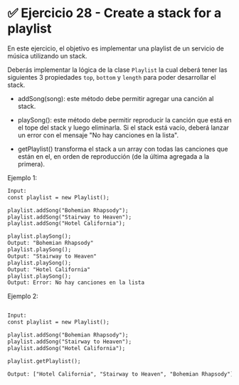 # ✅ Ejercicio 28 - Create a stack for a playlist

En este ejercicio, el objetivo es implementar una playlist de un servicio de música utilizando un stack.

Deberás implementar la lógica de la clase `Playlist` la cual deberá tener las siguientes 3 propiedades `top`, `bottom` y `length` para poder desarrollar el stack.

- addSong(song): este método debe permitir agregar una canción al stack.

- playSong(): este método debe permitir reproducir la canción que está en el tope del stack y luego eliminarla. Si el stack está vacío, deberá lanzar un error con el mensaje "No hay canciones en la lista".

- getPlaylist() transforma el stack a un array con todas las canciones que están en el, en orden de reproducción (de la última agregada a la primera).

Ejemplo 1:

```txt
Input:
const playlist = new Playlist();

playlist.addSong("Bohemian Rhapsody");
playlist.addSong("Stairway to Heaven");
playlist.addSong("Hotel California");

playlist.playSong();
Output: "Bohemian Rhapsody"
playlist.playSong();
Output: "Stairway to Heaven"
playlist.playSong();
Output: "Hotel California"
playlist.playSong();
Output: Error: No hay canciones en la lista
```

Ejemplo 2:

```txt

Input:
const playlist = new Playlist();

playlist.addSong("Bohemian Rhapsody");
playlist.addSong("Stairway to Heaven");
playlist.addSong("Hotel California");

playlist.getPlaylist();

Output: ["Hotel California", "Stairway to Heaven", "Bohemian Rhapsody"]

```